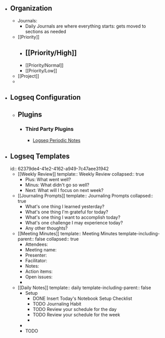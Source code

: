 - ## Organization
	- Journals:
		- Daily Journals are where everything starts: gets moved to sections as needed
	- [[Priority]]
		- [[Priority/High]]
			-
		- [[Priority/Normal]]
		- [[Priority/Low]]
	- [[Project]]
	-
- ## Logseq Configuration
	- ## Plugins
		- ### Third Party Plugins
			- [Logseq Periodic Notes](https://github.com/brendonscript/logseq-periodic-notes)
- ## Logseq Templates
  id:: 62379de4-41e2-4162-a949-7c47aee31942
	- [[Weekly Review]]
	  template:: Weekly Review
	  collapsed:: true
		- Plus: What went well?
		- Minus: What didn't go so well?
		- Next: What will I focus on next week?
	- [[Journaling Prompts]]
	  template:: Journaling Prompts
	  collapsed:: true
		- What's one thing I learned yesterday?
		- What's one thing I'm grateful for today?
		- What's one thing I want to accomplish today?
		- What's one challenge I may experience today?
		- Any other thoughts?
	- [[Meeting Minutes]]
	  template:: Meeting Minutes
	  template-including-parent:: false
	  collapsed:: true
		- Attendees:
		- Meeting name:
		- Presenter:
		- Facilitator:
		- Notes:
		- Action items:
		- Open issues:
		-
	- [[Daily Notes]]
	  template:: daily
	  template-including-parent:: false
		- Setup
			- DONE Insert Today's Notebook Setup Checklist
			- TODO Journaling Habit
			- TODO Review your schedule for the day
			- TODO Review your schedule for the week
			-
		-
		- TODO